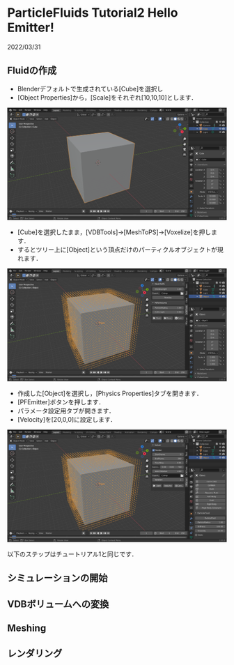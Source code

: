 # ParticleFluids Tutorial2 Hello Emitter!

2022/03/31 

## Fluidの作成

- Blenderデフォルトで生成されている[Cube]を選択し
- [Object Properties]から，[Scale]をそれぞれ[10,10,10]とします．

![Mesh](./images/Mesh.png) 

- [Cube]を選択したまま，[VDBTools]->[MeshToPS]->[Voxelize]を押します．
- するとツリー上に[Object]という頂点だけのパーティクルオブジェクトが現れます．

![MeshToPS](./images/MeshToPS.png) 

- 作成した[Object]を選択し，[Physics Properties]タブを開きます．
- [PFEmitter]ボタンを押します．
- パラメータ設定用タブが開きます．
- [Velocity]を[20,0,0]に設定します．

![MeshToPS](./images/Fluid.png) 

以下のステップはチュートリアル1と同じです．

## シミュレーションの開始

## VDBボリュームへの変換

## Meshing

## レンダリング

